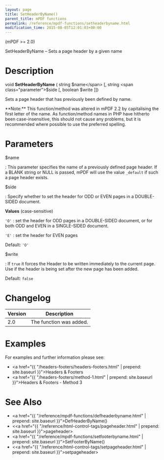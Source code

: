 ```yaml
---
layout: page
title: SetHeaderByName()
parent_title: mPDF functions
permalink: /reference/mpdf-functions/setheaderbyname.html
modification_time: 2015-08-05T12:01:03+00:00
---
```


(mPDF >= 2.0)

SetHeaderByName – Sets a page header by a given name

# Description

void **SetHeaderByName** ( string <span class="parameter">$name</span> [, string <span class="parameter">$side</span>
[, boolean <span class="parameter">$write</span> ]])

Sets a page header that has previously been defined by name.

<div class="alert alert-info" role="alert" markdown="1">
  **Note:** This function/method was altered in mPDF 2.2 by capitalising the first letter of the name.
  As function/method names in PHP have hitherto been case-insensitive, this should not cause any problems, but it is
  recommended where possible to use the preferred spelling.
</div>

# Parameters

<span class="parameter">$name</span>

: This parameter specifies the name of a previously defined page header. If a <span class="smallblock">BLANK</span>
  string or <span class="smallblock">NULL</span> is passed, mPDF will use the value `_default` if such a page header exists.
  
<span class="parameter">$side</span>

: Specify whether to set the header for <span class="smallblock">ODD</span> or <span class="smallblock">EVEN</span>
  pages in a <span class="smallblock">DOUBLE-SIDED</span> document.
  
  
  **Values** (case-sensitive)
  
  `'O'`
  : set the header for <span class="smallblock">ODD</span> pages in a <span class="smallblock">DOUBLE-SIDED</span>
    document, or for both <span class="smallblock">ODD</span> and <span class="smallblock">EVEN</span> in a
    <span class="smallblock">SINGLE-SIDED</span> document.
  
  `'E'`
  : set the header for <span class="smallblock">EVEN</span> pages
  
  Default: `'O'`
  
<span class="parameter">$write</span>

: If `true` it forces the Header to be written immediately to the current page.
  Use if the header is being set after the new page has been added.
  
  Default: `false`

# Changelog

<table class="table">
<thead>
<tr>
  <th>Version</th>
  <th>Description</th>
</tr>
</thead>
<tbody>
<tr>
  <td>2.0</td>
  <td>The function was added.</td>
</tr>
</tbody>
</table>

# Examples

For examples and further information please see:

- <a href="{{ "/headers-footers/headers-footers.html" | prepend: site.baseurl }}">Headers &amp; Footers</a>
- <a href="{{ "/headers-footers/method-1.html" | prepend: site.baseurl }}">Headers &amp; Footers - Method 3</a>

# See Also

- <a href="{{ "/reference/mpdf-functions/defheaderbyname.html" | prepend: site.baseurl }}">DefHeaderByName()</a>
- &lt;<a href="{{ "/reference/html-control-tags/pageheader.html" | prepend: site.baseurl }}">pageheader</a>&gt;
- <a href="{{ "/reference/mpdf-functions/setfooterbyname.html" | prepend: site.baseurl }}">SetFooterByName()</a>
- &lt;<a href="{{ "/reference/html-control-tags/setpageheader.html" | prepend: site.baseurl }}">setpageheader</a>&gt;
